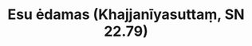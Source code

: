 ---
layout: page
title: 'Esu ėdamas (Khajjanīyasuttaṃ, SN 22.79)'
category: susijusios suttos
index: 
  - Penki sandai (khandhā)
  - Nesavastingumas (anattā)
tags:
  - Penki sandai (khandhā)
  - Nesavastingumas (anattā)
sortIndex: 22079
suttacentral: sn22.79
---